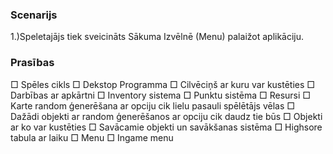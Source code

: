### Scenarijs

1.)Speletajājs tiek sveicināts Sākuma Izvēlnē (Menu) palaižot aplikāciju.

### Prasības

 □ Spēles cikls
 □ Dekstop Programma
 □ Cilvēciņš ar kuru var kustēties
 □ Darbības ar apkārtni
 □ Inventory sistema
 □ Punktu sistēma
 □ Resursi
 □ Karte random ģenerēšana ar opciju cik lielu pasauli spēlētājs vēlas
 □ Dažādi objekti ar random ģenerēšanos ar opciju cik daudz tie būs
 □  Objekti ar ko var kustēties
 □ Savācamie objekti un savākšanas sistēma
 □ Highsore tabula ar laiku
 □ Menu
 □ Ingame menu

